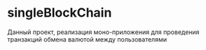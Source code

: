 # singleBlockChain
Данный проект, реализация моно-приложения для проведения транзакций обмена валютой между пользователями
